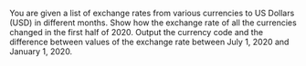 You are given a list of exchange rates from various currencies to US Dollars (USD) in different months. 
Show how the exchange rate of all the currencies changed in the first half of 2020. 
Output the currency code and the difference between values of the exchange rate between July 1, 2020 and January 1, 2020.